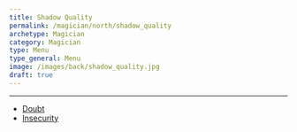 ```yaml
---
title: Shadow Quality
permalink: /magician/north/shadow_quality
archetype: Magician
category: Magician
type: Menu
type_general: Menu
image: /images/back/shadow_quality.jpg
draft: true
---
```


---
- [Doubt](/magician/north/shadow_quality/doubt)
- [Insecurity](/magician/north/shadow_quality/insecurity)
